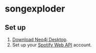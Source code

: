 # songexploder

## Set up

1. [Download Neo4j Desktop](https://neo4j.com/download/).
2. Set up your [Spotify Web API](https://developer.spotify.com/documentation/web-api/quick-start/) account.
